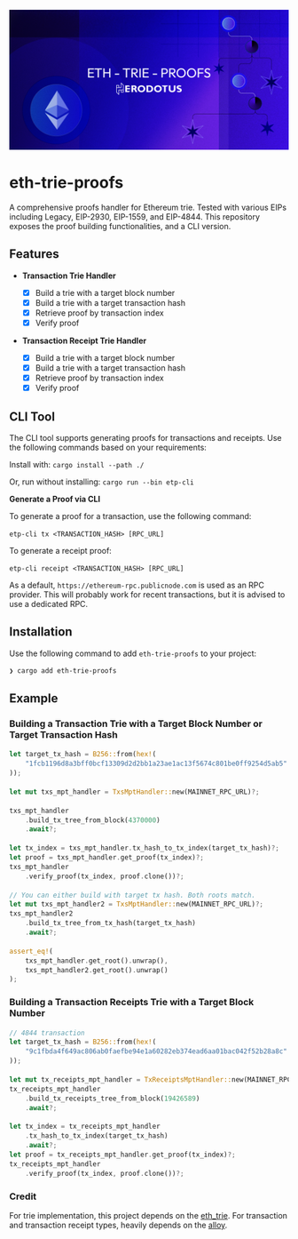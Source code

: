 ![](.github/readme.png)

# eth-trie-proofs

A comprehensive proofs handler for Ethereum trie. Tested with various EIPs including Legacy, EIP-2930, EIP-1559, and EIP-4844. This repository exposes the proof building functionalities, and a CLI version.

## Features

- **Transaction Trie Handler**

  - [x] Build a trie with a target block number
  - [x] Build a trie with a target transaction hash
  - [x] Retrieve proof by transaction index
  - [x] Verify proof

- **Transaction Receipt Trie Handler**
  - [x] Build a trie with a target block number
  - [x] Build a trie with a target transaction hash
  - [x] Retrieve proof by transaction index
  - [x] Verify proof

## CLI Tool
The CLI tool supports generating proofs for transactions and receipts. Use the following commands based on your requirements:

Install with: `cargo install --path ./`

Or, run without installing:  `cargo run --bin etp-cli`


**Generate a Proof via CLI**

To generate a proof for a transaction, use the following command:

`etp-cli tx <TRANSACTION_HASH> [RPC_URL]`

To generate a receipt proof:

`etp-cli receipt <TRANSACTION_HASH> [RPC_URL]`

As a default, `https://ethereum-rpc.publicnode.com` is used as an RPC provider. This will probably work for recent transactions, but it is advised to use a dedicated RPC.

## Installation

Use the following command to add `eth-trie-proofs` to your project:

```bash
❯ cargo add eth-trie-proofs
```

## Example

### Building a Transaction Trie with a Target Block Number or Target Transaction Hash

```rust
let target_tx_hash = B256::from(hex!(
    "1fcb1196d8a3bff0bcf13309d2d2bb1a23ae1ac13f5674c801be0ff9254d5ab5"
));

let mut txs_mpt_handler = TxsMptHandler::new(MAINNET_RPC_URL)?;

txs_mpt_handler
    .build_tx_tree_from_block(4370000)
    .await?;

let tx_index = txs_mpt_handler.tx_hash_to_tx_index(target_tx_hash)?;
let proof = txs_mpt_handler.get_proof(tx_index)?;
txs_mpt_handler
    .verify_proof(tx_index, proof.clone())?;

// You can either build with target tx hash. Both roots match.
let mut txs_mpt_handler2 = TxsMptHandler::new(MAINNET_RPC_URL)?;
txs_mpt_handler2
    .build_tx_tree_from_tx_hash(target_tx_hash)
    .await?;

assert_eq!(
    txs_mpt_handler.get_root().unwrap(),
    txs_mpt_handler2.get_root().unwrap()
);
```

### Building a Transaction Receipts Trie with a Target Block Number

```rust
// 4844 transaction
let target_tx_hash = B256::from(hex!(
    "9c1fbda4f649ac806ab0faefbe94e1a60282eb374ead6aa01bac042f52b28a8c"
));

let mut tx_receipts_mpt_handler = TxReceiptsMptHandler::new(MAINNET_RPC_URL)?;
tx_receipts_mpt_handler
    .build_tx_receipts_tree_from_block(19426589)
    .await?;

let tx_index = tx_receipts_mpt_handler
    .tx_hash_to_tx_index(target_tx_hash)
    .await?;
let proof = tx_receipts_mpt_handler.get_proof(tx_index)?;
tx_receipts_mpt_handler
    .verify_proof(tx_index, proof.clone())?;
```

### Credit

For trie implementation, this project depends on the [eth_trie](https://crates.io/crates/eth_trie).
For transaction and transaction receipt types, heavily depends on the [alloy](https://github.com/alloy-rs/alloy).
